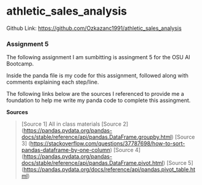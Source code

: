 # athletic_sales_analysis

Github Link: https://github.com/Ozkazanc1991/athletic_sales_analysis


### Assignment 5

The following assignment I am sumbitting is assingment 5 for the OSU AI Bootcamp. 

Inside the panda file is my code for this assignment, followed along with comments explaining each step/line.

The following links below are the sources I referenced to provide me a foundation to help me write my panda code to complete this assingment.

**Sources**
>[Source 1] All in class materials
>[Source 2] (https://pandas.pydata.org/pandas-docs/stable/reference/api/pandas.DataFrame.groupby.html)
>[Source 3] (https://stackoverflow.com/questions/37787698/how-to-sort-pandas-dataframe-by-one-column)
>[Source 4] (https://pandas.pydata.org/pandas-docs/stable/reference/api/pandas.DataFrame.pivot.html)
>[Source 5] (https://pandas.pydata.org/docs/reference/api/pandas.pivot_table.html)

